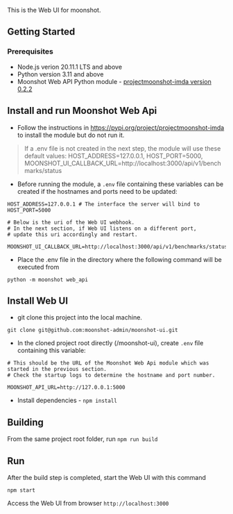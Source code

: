 This is the Web UI for moonshot.

## Getting Started

### Prerequisites

- Node.js verion 20.11.1 LTS and above
- Python version 3.11 and above
- Moonshot Web API Python module - [projectmoonshot-imda version 0.2.2](https://pypi.org/project/projectmoonshot-imda/)

## Install and run Moonshot Web Api

- Follow the instructions in https://pypi.org/project/projectmoonshot-imda to install the module but do not run it.

> If a .env file is not created in the next step, the module will use these default values: HOST_ADDRESS=127.0.0.1, HOST_PORT=5000, MOONSHOT_UI_CALLBACK_URL=http://localhost:3000/api/v1/benchmarks/status 
- Before running the module, a `.env` file containing these variables can be created if the hostnames and ports need to be updated:

```
HOST_ADDRESS=127.0.0.1 # The interface the server will bind to
HOST_PORT=5000

# Below is the uri of the Web UI webhook.
# In the next section, if Web UI listens on a different port,
# update this uri accordingly and restart.

MOONSHOT_UI_CALLBACK_URL=http://localhost:3000/api/v1/benchmarks/status 
```
- Place the .env file in the directory where the following command will be executed from

`python -m moonshot web_api`

## Install Web UI

- git clone this project into the local machine.

`git clone git@github.com:moonshot-admin/moonshot-ui.git`

- In the cloned project root directly (/moonshot-ui), create `.env` file containing this variable:

```
# This should be the URL of the Moonshot Web Api module which was started in the previous section.
# Check the startup logs to determine the hostname and port number.

MOONSHOT_API_URL=http://127.0.0.1:5000
```
- Install dependencies - `npm install`


## Building

From the same project root folder, run `npm run build`

## Run

After the build step is completed, start the Web UI with this command

`npm start`

Access the Web UI from browser `http://localhost:3000`